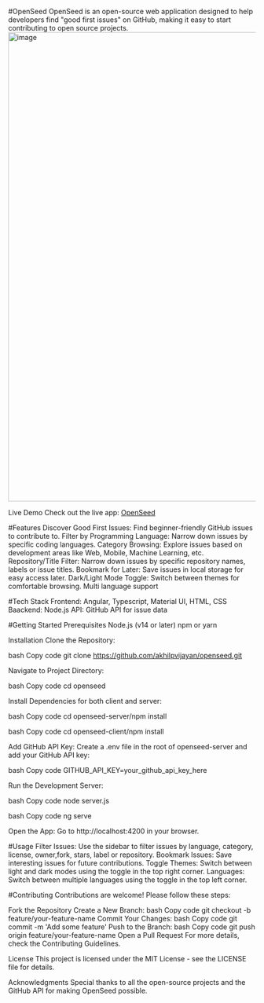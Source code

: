 #OpenSeed
OpenSeed is an open-source web application designed to help developers find "good first issues" on GitHub, making it easy to start contributing to open source projects.
<img width="956" alt="image" src="https://github.com/user-attachments/assets/05b28f62-77ad-49d3-bc53-bd8e12d805ca">

Live Demo
Check out the live app: [OpenSeed](https://openseed.vercel.app/)

#Features
Discover Good First Issues: Find beginner-friendly GitHub issues to contribute to.
Filter by Programming Language: Narrow down issues by specific coding languages.
Category Browsing: Explore issues based on development areas like Web, Mobile, Machine Learning, etc.
Repository/Title Filter: Narrow down issues by specific repository names, labels or issue titles.
Bookmark for Later: Save issues in local storage for easy access later.
Dark/Light Mode Toggle: Switch between themes for comfortable browsing.
Multi language support

#Tech Stack
Frontend: Angular, Typescript, Material UI, HTML, CSS
Baackend: Node.js
API: GitHub API for issue data

#Getting Started
Prerequisites
Node.js (v14 or later)
npm or yarn

Installation
Clone the Repository:

bash
Copy code
git clone https://github.com/akhilpvijayan/openseed.git

Navigate to Project Directory:

bash
Copy code
cd openseed

Install Dependencies for both client and server:

bash
Copy code
cd openseed-server/npm install

bash
Copy code
cd openseed-client/npm install

Add GitHub API Key:
Create a .env file in the root of openseed-server and add your GitHub API key:

bash
Copy code
GITHUB_API_KEY=your_github_api_key_here

Run the Development Server:

bash
Copy code
node server.js

bash
Copy code
ng serve

Open the App:
Go to http://localhost:4200 in your browser.

#Usage
Filter Issues: Use the sidebar to filter issues by language, category, license, owner,fork, stars, label or repository.
Bookmark Issues: Save interesting issues for future contributions.
Toggle Themes: Switch between light and dark modes using the toggle in the top right corner.
Languages: Switch between multiple languages using the toggle in the top left corner.

#Contributing
Contributions are welcome! Please follow these steps:

Fork the Repository
Create a New Branch:
bash
Copy code
git checkout -b feature/your-feature-name
Commit Your Changes:
bash
Copy code
git commit -m 'Add some feature'
Push to the Branch:
bash
Copy code
git push origin feature/your-feature-name
Open a Pull Request
For more details, check the Contributing Guidelines.

License
This project is licensed under the MIT License - see the LICENSE file for details.

Acknowledgments
Special thanks to all the open-source projects and the GitHub API for making OpenSeed possible.
